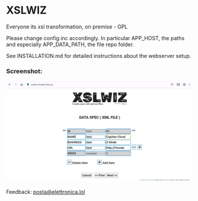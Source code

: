 # XSLWIZ
Everyone its xsl transformation, on premise - GPL

Please change config.inc accordingly. In particular APP_HOST, the paths and especially APP_DATA_PATH, the file repo folder.

See INSTALLATION.md for detailed instructions about the webserver setup.

### Screenshot:

![XSLWIZ in action #1](/Public/res/screenshot1.jpg)<br>

Feedback: posta@elettronica.lol
